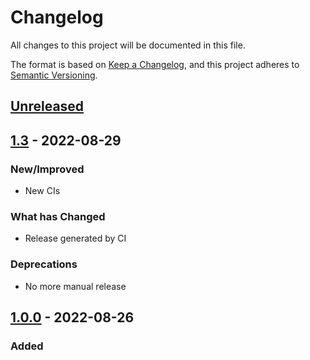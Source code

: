 # Changelog

All changes to this project will be documented in this file.

The format is based on [Keep a Changelog](https://keepachangelog.com/en/1.0.0/),
and this project adheres to [Semantic Versioning](https://semver.org/spec/v2.0.0.html).

## [Unreleased]

## [1.3] - 2022-08-29

### New/Improved

-   New CIs

### What has Changed

-   Release generated by CI

### Deprecations

-   No more manual release

## [1.0.0] - 2022-08-26

### Added

[Unreleased]: https://github.com/Pedro-Thales/actions-test/compare/1.3...HEAD

[1.3]: https://github.com/Pedro-Thales/actions-test/compare/1.0.0...1.3

[1.0.0]: https://github.com/Pedro-Thales/actions-test/compare/6fef3d78574f0eeca877f7aaa675cd2ca1898d01...1.0.0
